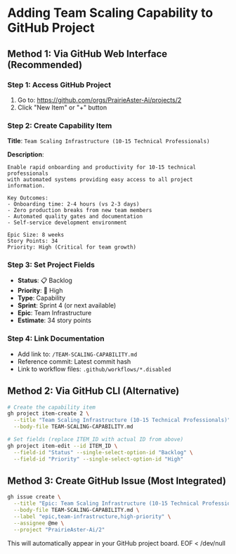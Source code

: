 # Adding Team Scaling Capability to GitHub Project

## Method 1: Via GitHub Web Interface (Recommended)

### Step 1: Access GitHub Project
1. Go to: https://github.com/orgs/PrairieAster-Ai/projects/2
2. Click "New Item" or "+" button

### Step 2: Create Capability Item
**Title**: `Team Scaling Infrastructure (10-15 Technical Professionals)`

**Description**: 
```
Enable rapid onboarding and productivity for 10-15 technical professionals 
with automated systems providing easy access to all project information.

Key Outcomes:
- Onboarding time: 2-4 hours (vs 2-3 days)
- Zero production breaks from new team members  
- Automated quality gates and documentation
- Self-service development environment

Epic Size: 8 weeks
Story Points: 34
Priority: High (Critical for team growth)
```

### Step 3: Set Project Fields
- **Status**: 📋 Backlog
- **Priority**: 🔴 High  
- **Type**: Capability
- **Sprint**: Sprint 4 (or next available)
- **Epic**: Team Infrastructure
- **Estimate**: 34 story points

### Step 4: Link Documentation
- Add link to: `/TEAM-SCALING-CAPABILITY.md`
- Reference commit: Latest commit hash
- Link to workflow files: `.github/workflows/*.disabled`

## Method 2: Via GitHub CLI (Alternative)

```bash
# Create the capability item
gh project item-create 2 \
  --title "Team Scaling Infrastructure (10-15 Technical Professionals)" \
  --body-file TEAM-SCALING-CAPABILITY.md

# Set fields (replace ITEM_ID with actual ID from above)
gh project item-edit --id ITEM_ID \
  --field-id "Status" --single-select-option-id "Backlog" \
  --field-id "Priority" --single-select-option-id "High"
```

## Method 3: Create GitHub Issue (Most Integrated)

```bash
gh issue create \
  --title "Epic: Team Scaling Infrastructure (10-15 Technical Professionals)" \
  --body-file TEAM-SCALING-CAPABILITY.md \
  --label "epic,team-infrastructure,high-priority" \
  --assignee @me \
  --project "PrairieAster-Ai/2"
```

This will automatically appear in your GitHub project board.
EOF < /dev/null
